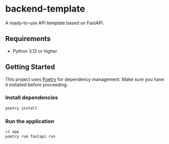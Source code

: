 # backend-template

A ready-to-use API template based on FastAPI.

## Requirements

- Python 3.12 or higher

## Getting Started

This project uses [Poetry](https://python-poetry.org/) for dependency management.
Make sure you have it installed before proceeding.

### Install dependencies

```bash
poetry install
```

### Run the application

```bash
cd app
poetry rum fastapi run
```
